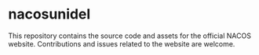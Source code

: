 # nacosunidel

This repository contains the source code and assets for the official NACOS website. Contributions and issues related to the website are welcome.
